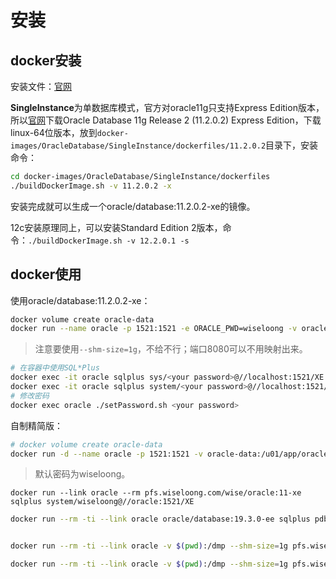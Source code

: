 # 安装

## docker安装

安装文件：[官网](https://github.com/oracle/docker-images/tree/master/OracleDatabase/SingleInstance)

**SingleInstance**为单数据库模式，官方对oracle11g只支持Express Edition版本，所以[官网](https://www.oracle.com/technetwork/database/enterprise-edition/downloads/index-092322.html)下载Oracle Database 11g Release 2 (11.2.0.2) Express Edition，下载linux-64位版本，放到`docker-images/OracleDatabase/SingleInstance/dockerfiles/11.2.0.2`目录下，安装命令：

```sh
cd docker-images/OracleDatabase/SingleInstance/dockerfiles
./buildDockerImage.sh -v 11.2.0.2 -x
```

安装完成就可以生成一个oracle/database:11.2.0.2-xe的镜像。

12c安装原理同上，可以安装Standard Edition 2版本，命令：`./buildDockerImage.sh -v 12.2.0.1 -s`

## docker使用

使用oracle/database:11.2.0.2-xe：

```sh
docker volume create oracle-data
docker run --name oracle -p 1521:1521 -e ORACLE_PWD=wiseloong -v oracle-data:/u01/app/oracle/oradata --shm-size=1g oracle/database:11.2.0.2-xe
```

> 注意要使用`--shm-size=1g`，不给不行；端口8080可以不用映射出来。

```sh
# 在容器中使用SQL*Plus
docker exec -it oracle sqlplus sys/<your password>@//localhost:1521/XE as sysdba
docker exec -it oracle sqlplus system/<your password>@//localhost:1521/XE
# 修改密码
docker exec oracle ./setPassword.sh <your password>
```

自制精简版：

```sh
# docker volume create oracle-data
docker run -d --name oracle -p 1521:1521 -v oracle-data:/u01/app/oracle/oradata --shm-size=1g pfs.wiseloong.com/wise/oracle:11-xe
```

> 默认密码为wiseloong。

``` 
docker run --link oracle --rm pfs.wiseloong.com/wise/oracle:11-xe sqlplus system/wiseloong@//oracle:1521/XE
```

```sh
docker run --rm -ti --link oracle oracle/database:19.3.0-ee sqlplus pdbadmin/<yourpassword>@//<db-container-ip>:1521/ORCLPDB1


docker run --rm -ti --link oracle -v $(pwd):/dmp --shm-size=1g pfs.wiseloong.com/wise/oracle:11-xe exp loong/loong@oracle/xe file=/dmp/1.dmp

docker run --rm -ti --link oracle -v $(pwd):/dmp --shm-size=1g pfs.wiseloong.com/wise/oracle:11-xe imp test/test@oracle/xe file=/dmp/1.dmp ignore=y full=y
```

